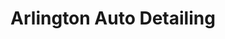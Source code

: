 ---
title: "Arlington Auto Detailing"
url: /arlington/arlington-auto-detailing/
shop: Autowerkstatt
---